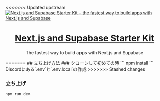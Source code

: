 <<<<<<< Updated upstream
<a href="https://demo-nextjs-with-supabase.vercel.app/">
  <img alt="Next.js and Supabase Starter Kit - the fastest way to build apps with Next.js and Supabase" src="https://demo-nextjs-with-supabase.vercel.app/opengraph-image.png">
  <h1 align="center">Next.js and Supabase Starter Kit</h1>
</a>

<p align="center">
 The fastest way to build apps with Next.js and Supabase
</p>
=======
## 立ち上げ方法
### クローンして初めての時
```
npm install
```
Discordにある`.env`と`.env.local`の作成
>>>>>>> Stashed changes

### 立ち上げ
```
npm run dev
```

